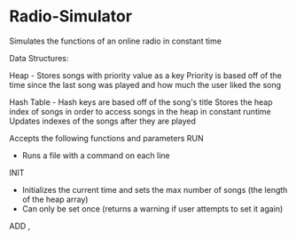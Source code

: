 # Radio-Simulator
Simulates the functions of an online radio in constant time

Data Structures:

Heap - Stores songs with priority value as a key
Priority is based off of the time since the last song was played and how much the user liked the song

Hash Table - Hash keys are based off of the song's title
Stores the heap index of songs in order to access songs in the heap in constant runtime
Updates indexes of the songs after they are played

Accepts the following functions and parameters
RUN <filename>            
- Runs a file with a command on each line

INIT <Time> <MaxSongs>
- Initializes the current time and sets the max number of songs (the length of the heap array)
- Can only be set once (returns a warning if user attempts to set it again)

ADD <Song>, <Artist> <Runtime>
